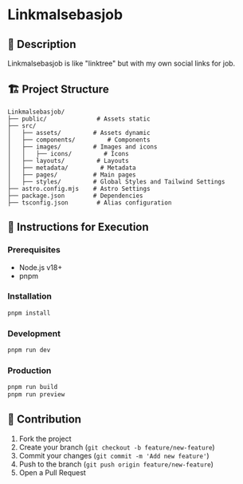 
# Linkmalsebasjob

## 🔗 Description

Linkmalsebasjob is like "linktree" but with my own social links for job.

## 🏗 Project Structure

```
Linkmalsebasjob/
├── public/              # Assets static
├── src/
│   ├── assets/         # Assets dynamic
│   ├── components/         # Components
│   ├── images/         # Images and icons
│   │   ├── icons/         # Icons
│   ├── layouts/         # Layouts
│   ├── metadata/         # Metadata
│   ├── pages/          # Main pages
│   ├── styles/         # Global Styles and Tailwind Settings
├── astro.config.mjs    # Astro Settings
├── package.json        # Dependencies
├── tsconfig.json        # Alias configuration
```

## 🚀 Instructions for Execution

### Prerequisites

- Node.js v18+
- pnpm

### Installation

```bash
pnpm install
```

### Development

```bash
pnpm run dev
```

### Production

```bash
pnpm run build
pnpm run preview
```

## 🤝 Contribution

1. Fork the project
2. Create your branch (`git checkout -b feature/new-feature`)
3. Commit your changes (`git commit -m 'Add new feature'`)
4. Push to the branch (`git push origin feature/new-feature`)
5. Open a Pull Request
